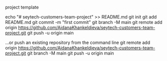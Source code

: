 project template


echo "# seytech-customers-team-project" >> README.md
git init
git add README.md
git commit -m "first commit"
git branch -M main
git remote add origin https://github.com/AidanaKhankeldieva/seytech-customers-team-project.git
git push -u origin main
                
…or push an existing repository from the command line
git remote add origin https://github.com/AidanaKhankeldieva/seytech-customers-team-project.git
git branch -M main
git push -u origin main
